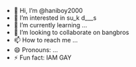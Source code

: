 - 👋 Hi, I’m @haniboy2000
- 👀 I’m interested in su_k d___s
- 🌱 I’m currently learning ...
- 💞️ I’m looking to collaborate on bangbros
- 📫 How to reach me ...
- 😄 Pronouns: ...
- ⚡ Fun fact: IAM GAY

<!---
haniboy2000/haniboy2000 is a ✨ special ✨ repository because its `README.md` (this file) appears on your GitHub profile.
You can click the Preview link to take a look at your changes.
--->
